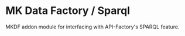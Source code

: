 # MK Data Factory / Sparql

MKDF addon module for interfacing with API-Factory's SPARQL feature.




